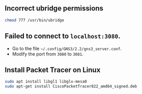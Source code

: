 ## Incorrect ubridge permissions
```bash
chmod 777 /usr/bin/ubridge

```

## Failed to connect to `localhost:3080`.
- Go to the file `~/.config/GNS3/2.2/gns3_server.conf`.
- Modify the port from `3080` to `3081`.


## Install Packet Tracer on Linux
```bash
sudo apt install libgl1 libglx-mesa0
sudo apt-get install CiscoPacketTracer822_amd64_signed.deb

```